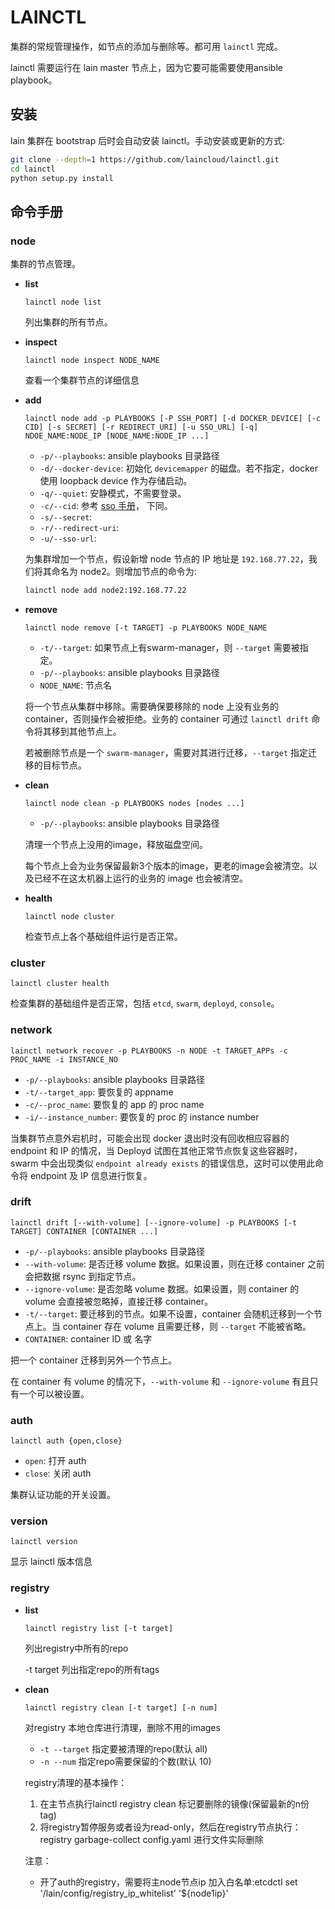 # LAINCTL

集群的常规管理操作，如节点的添加与删除等。都可用 `lainctl` 完成。

lainctl 需要运行在 lain master 节点上，因为它要可能需要使用ansible playbook。


## 安装

lain 集群在 bootstrap 后时会自动安装 lainctl。手动安装或更新的方式:

```sh
git clone --depth=1 https://github.com/laincloud/lainctl.git
cd lainctl
python setup.py install
```


## 命令手册

### node

集群的节点管理。

- **list**

  `lainctl node list`

  列出集群的所有节点。

- **inspect**

  `lainctl node inspect NODE_NAME`

  查看一个集群节点的详细信息

- **add**

  `lainctl node add -p PLAYBOOKS [-P SSH_PORT] [-d DOCKER_DEVICE] [-c CID] [-s SECRET] [-r REDIRECT_URI] [-u SSO_URL] [-q] NDOE_NAME:NODE_IP [NODE_NAME:NODE_IP ...]`

  - `-p/--playbooks`: ansible playbooks 目录路径
  - `-d/--docker-device`: 初始化 `devicemapper` 的磁盘。若不指定，docker 使用 loopback device 作为存储启动。
  - `-q/--quiet`: 安静模式，不需要登录。
  - `-c/--cid`: 参考 [sso 手册](../usermanual/sso.html#应用注册)， 下同。
  - `-s/--secret`:
  - `-r/--redirect-uri`:
  - `-u/--sso-url`:

  为集群增加一个节点，假设新增 node 节点的 IP 地址是 `192.168.77.22`，我们将其命名为 node2。则增加节点的命令为:

  ```sh
  lainctl node add node2:192.168.77.22
  ```

- **remove**

  `lainctl node remove [-t TARGET] -p PLAYBOOKS NODE_NAME`

  - `-t/--target`: 如果节点上有swarm-manager，则 `--target` 需要被指定。
  - `-p/--playbooks`: ansible playbooks 目录路径
  - `NODE_NAME`: 节点名

  将一个节点从集群中移除。需要确保要移除的 node 上没有业务的 container，否则操作会被拒绝。业务的 container 可通过 `lainctl drift` 命令将其移到其他节点上。

  若被删除节点是一个 `swarm-manager`，需要对其进行迁移，`--target` 指定迁移的目标节点。

- **clean**

  `lainctl node clean -p PLAYBOOKS nodes [nodes ...]`

  - `-p/--playbooks`: ansible playbooks 目录路径

  清理一个节点上没用的image，释放磁盘空间。

  每个节点上会为业务保留最新3个版本的image，更老的image会被清空。以及已经不在这太机器上运行的业务的 image 也会被清空。


- **health**

  `lainctl node cluster`

  检查节点上各个基础组件运行是否正常。

### cluster

  `lainctl cluster health`

  检查集群的基础组件是否正常，包括 `etcd`, `swarm`, `deployd`, `console`。

### network

  `lainctl network recover -p PLAYBOOKS -n NODE -t TARGET_APPs -c PROC_NAME -i INSTANCE_NO`

  - `-p/--playbooks`: ansible playbooks 目录路径
  - `-t/--target_app`: 要恢复的 appname
  - `-c/--proc_name`: 要恢复的 app 的 proc name
  - `-i/--instance_number`: 要恢复的 proc 的 instance number

  当集群节点意外宕机时，可能会出现 docker 退出时没有回收相应容器的 endpoint 和 IP 的情况，当 Deployd 试图在其他正常节点恢复这些容器时，swarm 中会出现类似 `endpoint already exists` 的错误信息，这时可以使用此命令将 endpoint 及 IP 信息进行恢复。

### drift

  `lainctl drift [--with-volume] [--ignore-volume] -p PLAYBOOKS [-t TARGET] CONTAINER [CONTAINER ...]`

  - `-p/--playbooks`: ansible playbooks 目录路径
  - `--with-volume`: 是否迁移 volume 数据。如果设置，则在迁移 container 之前会把数据 rsync 到指定节点。
  - `--ignore-volume`: 是否忽略 volume 数据。如果设置，则 container 的 volume 会直接被忽略掉，直接迁移 container。
  - `-t/--target`: 要迁移到的节点。如果不设置，container 会随机迁移到一个节点上。当 container 存在 volume 且需要迁移，则 `--target` 不能被省略。
  - `CONTAINER`: container ID 或 名字


  把一个 container 迁移到另外一个节点上。

  在 container 有 volume 的情况下，`--with-volume` 和 `--ignore-volume` 有且只有一个可以被设置。

### auth

  `lainctl auth {open,close}`

  - `open`: 打开 auth
  - `close`: 关闭 auth


  集群认证功能的开关设置。

### version

  `lainctl version`

  显示 lainctl 版本信息


 ### registry
 
 - **list**
 
   `lainctl registry list [-t target]`
 
   列出registry中所有的repo
   
   -t target 列出指定repo的所有tags
   
 - **clean**
 
   `lainctl registry clean [-t target] [-n num]`
 
   对registry 本地仓库进行清理，删除不用的images
   - `-t --target` 指定要被清理的repo(默认 all)
   - `-n --num`    指定repo需要保留的个数(默认 10)
   
   registry清理的基本操作：
 	1. 在主节点执行lainctl registry clean 标记要删除的镜像(保留最新的n份tag)
 	2. 将registry暂停服务或者设为read-only，然后在registry节点执行：registry garbage-collect config.yaml 进行文件实际删除
 	
    注意： 
  
     - 开了auth的registry，需要将主node节点ip 加入白名单:etcdctl set '/lain/config/registry_ip_whitelist' '${node1ip}'
